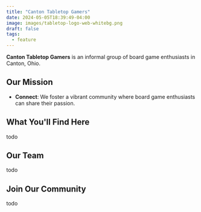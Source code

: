 ```yaml
---
title: "Canton Tabletop Gamers"
date: 2024-05-05T18:39:49-04:00
image: images/tabletop-logo-web-whitebg.png
draft: false
tags:
  - feature
---
```


**Canton Tabletop Gamers** is an informal group of board game enthusiasts in Canton, Ohio.


## Our Mission

- **Connect**: We foster a vibrant community where board game enthusiasts can share their passion.

## What You'll Find Here

todo

## Our Team

todo

## Join Our Community

todo
